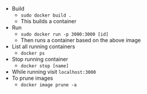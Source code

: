 * Build
   - `sudo docker build .`
   - This builds a container
* Run
   - `sudo docker run -p 3000:3000 [id]`
   - Then runs a container based on the above image
* List all running containers
   - `docker ps`
* Stop running container
   - `docker stop [name]`
* While running visit `localhost:3000`
* To prune images
   - `docker image prune -a`